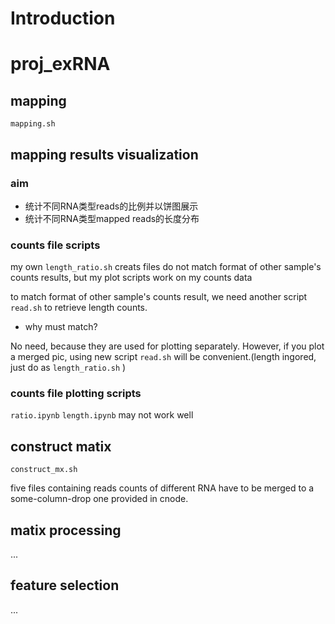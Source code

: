# Introduction

# proj_exRNA
## mapping
`mapping.sh`
## mapping results visualization
### aim
* 统计不同RNA类型reads的比例并以饼图展示
* 统计不同RNA类型mapped reads的长度分布
### counts file scripts
my own `length_ratio.sh` creats files do not match format of other sample's counts results, but my plot scripts work on my counts data

to match format of other sample's counts result, we need another script `read.sh` to retrieve length counts.

* why must match?

No need, because they are used for plotting separately. However, if you plot a merged pic, using new script `read.sh` will be convenient.(length ingored, just do as `length_ratio.sh` )
### counts file plotting scripts
`ratio.ipynb`
`length.ipynb`
may not work well
## construct matix
`construct_mx.sh`

five files containing reads counts of different RNA have to be merged to a some-column-drop one provided in cnode.
## matix processing
...
## feature selection
...
